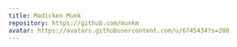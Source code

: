 ```yaml
---
title: Madicken Munk
repository: https://github.com/munkm
avatar: https://avatars.githubusercontent.com/u/6745434?s=200
---
```

